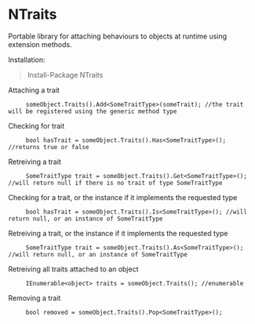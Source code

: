 NTraits
=====

Portable library for attaching behaviours to objects at runtime using extension methods.

Installation:

> Install-Package NTraits


Attaching a trait

```
     someObject.Traits().Add<SomeTraitType>(someTrait); //the trait will be registered using the generic method type
``` 

Checking for trait
```
     bool hasTrait = someObject.Traits().Has<SomeTraitType>(); //returns true or false
``` 

Retreiving a trait
```
     SomeTraitType trait = someObject.Traits().Get<SomeTraitType>(); //will return null if there is no trait of type SomeTraitType
``` 

Checking for a trait, or the instance if it implements the requested type 
```
     bool hasTrait = someObject.Traits().Is<SomeTraitType>(); //will return null, or an instance of SomeTraitType
``` 

Retreiving a trait, or the instance if it implements the requested type 
```
     SomeTraitType trait = someObject.Traits().As<SomeTraitType>(); //will return null, or an instance of SomeTraitType
``` 

Retreiving all traits attached to an object
```
     IEnumerable<object> traits = someObject.Traits(); //enumerable
``` 

Removing a trait
```
     bool removed = someObject.Traits().Pop<SomeTraitType>(); 
``` 





